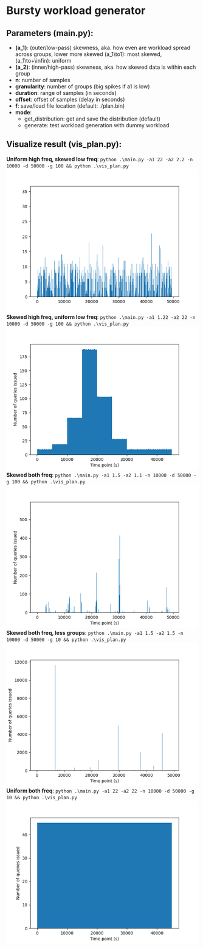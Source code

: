 # Bursty workload generator
## Parameters (main.py):
  - **\(a_1\)**: (outer/low-pass) skewness, aka. how even are workload spread across groups, lower more skewed \(a_1\to1\): most skewed, \(a_1\to+\infin\): uniform
  - **\(a_2\)**: (inner/high-pass) skewness, aka. how skewed data is within each group
  - **n**: number of samples
  - **granularity**: number of groups (big spikes if a1 is low)
  - **duration**: range of samples (in seconds)
  - **offset**: offset of samples (delay in seconds)
  - **f**: save/load file location (default: ./plan.bin)
  - **mode**: 
      - get_distribution: get and save the distribution (default)
      - generate: test workload generation with dummy workload

## Visualize result (vis_plan.py):
**Uniform high freq, skewed low freq**: `python .\main.py -a1 22 -a2 2.2 -n 10000 -d 50000 -g 100 && python .\vis_plan.py`
![Figure_1](/assets/Figure_1.png)
**Skewed high freq, uniform low freq**: `python .\main.py -a1 1.22 -a2 22 -n 10000 -d 50000 -g 100 && python .\vis_plan.py`
![Figure_5](/assets/Figure_4.png)
**Skewed both freq**: `python .\main.py -a1 1.5 -a2 1.1 -n 10000 -d 50000 -g 100 && python .\vis_plan.py`
![Figure_2](/assets/Figure_2.png)
**Skewed both freq, less groups**: `python .\main.py -a1 1.5 -a2 1.5 -n 10000 -d 50000 -g 10 && python .\vis_plan.py`
![Figure_3](/assets/Figure_3.png)
**Uniform both freq**: `python .\main.py -a1 22 -a2 22 -n 10000 -d 50000 -g 10 && python .\vis_plan.py`
![Figure_4](/assets/Figure_0.png)